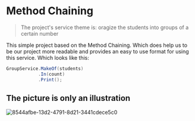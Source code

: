 # Method Chaining
> The project's service theme is: oragize the students into groups of a certain number

This simple project based on the Method Chaining. Which does help us to be our project more readable and provides an easy to use format for using this service. Which looks like this:

```C#
GroupService.MakeOf(students)
            .In(count)
            .Print();
```

## The picture is only an illustration

![8544afbe-13d2-4791-8d21-3441cdece5c0](https://github.com/vellt/method_chaining/assets/61885011/02dff723-e453-47c5-b7cb-c68222bb8881)
